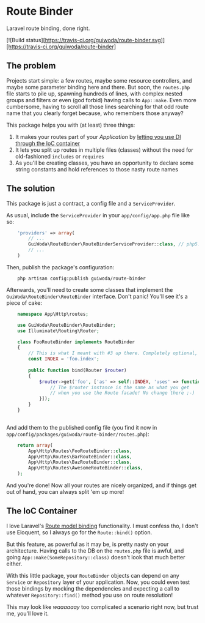 # Route Binder
Laravel route binding, done right.

[![Build status][https://travis-ci.org/guiwoda/route-binder.svg]][https://travis-ci.org/guiwoda/route-binder]

## The problem
Projects start simple: a few routes, maybe some resource controllers, and maybe some parameter binding here and there.
But soon, the `routes.php` file starts to pile up, spawning hundreds of lines, with complex nested groups and filters
or even (god forbid) having calls to `App::make`. Even more cumbersome, having to scroll all those lines searching for
that odd route name that you clearly forget because, who remembers those anyway?

This package helps you with (at least) three things:

1. It makes your routes part of your *Application* by [letting you use DI through the IoC container](#ioc)
2. It lets you split up routes in multiple files (classes) without the need for old-fashioned `includes` or `requires`
3. As you'll be creating classes, you have an opportunity to declare some string constants and hold references to those nasty route names

## The solution
This package is just a contract, a config file and a `ServiceProvider`.

As usual, include the `ServiceProvider` in your `app/config/app.php` file like so:

```php
    'providers' => array(
        // ...
        GuiWoda\RouteBinder\RouteBinderServiceProvider::class, // php5.5, nice! ;-)
        // ...
    )
```

Then, publish the package's configuration:

```
    php artisan config:publish guiwoda/route-binder
```

Afterwards, you'll need to create some classes that implement the `GuiWoda\RouteBinder\RouteBinder` interface.
Don't panic! You'll see it's a piece of cake:
 
```php
    namespace App\Http\routes;

    use GuiWoda\RouteBinder\RouteBinder;
    use Illuminate\Routing\Router;

    class FooRouteBinder implements RouteBinder
    {
        // This is what I meant with #3 up there. Completely optional, but highly recommended.
        const INDEX = 'foo.index';
        
        public function bind(Router $router)
        {
            $router->get('foo', ['as' => self::INDEX, 'uses' => function(){
                // The $router instance is the same as what you get
                // when you use the Route facade! No change there ;-)
            }]);
        }
    }
    
```

And add them to the published config file (you find it now in `app/config/packages/guiwoda/route-binder/routes.php`):

```php
    return array(
        App\Http\Routes\FooRouteBinder::class,
        App\Http\Routes\BarRouteBinder::class,
        App\Http\Routes\BazRouteBinder::class,
        App\Http\Routes\AwesomeRouteBinder::class,
    );
```

And you're done! Now all your routes are nicely organized, and if things get out of hand, you can always split 'em up more!

## <a name="ioc"></a> The IoC Container
I love Laravel's [Route model binding](http://laravel.com/docs/4.2/routing#route-model-binding) functionality. I must 
confess tho, I don't use Eloquent, so I always go for the `Route::bind()` option.

But this feature, as powerful as it may be, is pretty nasty on your architecture. Having calls to the DB on the `routes.php` file
is awful, and going `App::make(SomeRepository::class)` doesn't look that much better either.
 
With this little package, your `RouteBinder` objects can depend on any `Service` or `Repository` layer of your application.
Now, you could even test those bindings by mocking the dependencies and expecting a call to whatever `Repository::find()` method 
you use on route resolution!
 
This may look like _waaaaaay_ too complicated a scenario right now, but trust me, you'll love it.
